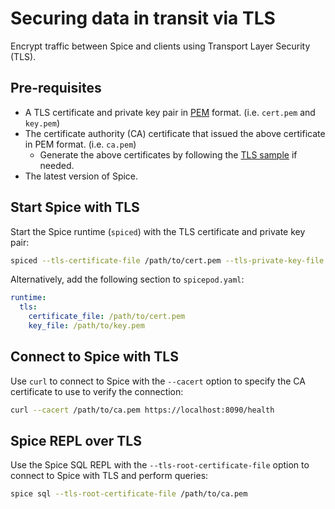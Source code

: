 # Securing data in transit via TLS

Encrypt traffic between Spice and clients using Transport Layer Security (TLS).

## Pre-requisites

- A TLS certificate and private key pair in [PEM](https://en.wikipedia.org/wiki/Privacy-Enhanced_Mail) format. (i.e. `cert.pem` and `key.pem`)
- The certificate authority (CA) certificate that issued the above certificate in PEM format. (i.e. `ca.pem`)
  - Generate the above certificates by following the [TLS sample](https://github.com/spiceai/samples/tree/trunk/tls) if needed.
- The latest version of Spice.

## Start Spice with TLS

Start the Spice runtime (`spiced`) with the TLS certificate and private key pair:

```bash
spiced --tls-certificate-file /path/to/cert.pem --tls-private-key-file /path/to/key.pem
```

Alternatively, add the following section to `spicepod.yaml`:

```yaml
runtime:
  tls:
    certificate_file: /path/to/cert.pem
    key_file: /path/to/key.pem
```

## Connect to Spice with TLS

Use `curl` to connect to Spice with the `--cacert` option to specify the CA certificate to use to verify the connection:

```bash
curl --cacert /path/to/ca.pem https://localhost:8090/health
```

## Spice REPL over TLS

Use the Spice SQL REPL with the `--tls-root-certificate-file` option to connect to Spice with TLS and perform queries:

```bash
spice sql --tls-root-certificate-file /path/to/ca.pem
```